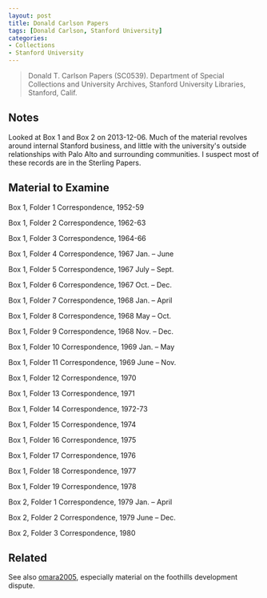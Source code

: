 ```yaml
---
layout: post
title: Donald Carlson Papers
tags: [Donald Carlson, Stanford University]
categories:
- Collections
- Stanford University
---
```


> Donald T. Carlson Papers (SC0539). Department of Special Collections and University Archives, Stanford University Libraries, Stanford, Calif.

Notes
-----

Looked at Box 1 and Box 2 on 2013-12-06. Much of the material revolves around
internal Stanford business, and little with the university's outside
relationships with Palo Alto and surrounding communities. I suspect most of
these records are in the Sterling Papers.

Material to Examine
-------------------

Box 1, Folder 1
Correspondence, 1952-59

Box 1, Folder 2
Correspondence, 1962-63

Box 1, Folder 3
Correspondence, 1964-66

Box 1, Folder 4
Correspondence, 1967 Jan. – June

Box 1, Folder 5
Correspondence, 1967 July – Sept.

Box 1, Folder 6
Correspondence, 1967 Oct. – Dec.

Box 1, Folder 7
Correspondence, 1968 Jan. – April

Box 1, Folder 8
Correspondence, 1968 May – Oct.

Box 1, Folder 9
Correspondence, 1968 Nov. – Dec.

Box 1, Folder 10
Correspondence, 1969 Jan. – May

Box 1, Folder 11
Correspondence, 1969 June – Nov.

Box 1, Folder 12
Correspondence, 1970

Box 1, Folder 13
Correspondence, 1971

Box 1, Folder 14
Correspondence, 1972-73

Box 1, Folder 15
Correspondence, 1974

Box 1, Folder 16
Correspondence, 1975

Box 1, Folder 17
Correspondence, 1976

Box 1, Folder 18
Correspondence, 1977

Box 1, Folder 19
Correspondence, 1978

Box 2, Folder 1
Correspondence, 1979 Jan. – April

Box 2, Folder 2
Correspondence, 1979 June – Dec.

Box 2, Folder 3
Correspondence, 1980

Related
-------

See also [omara2005](), especially material on the foothills development dispute.
